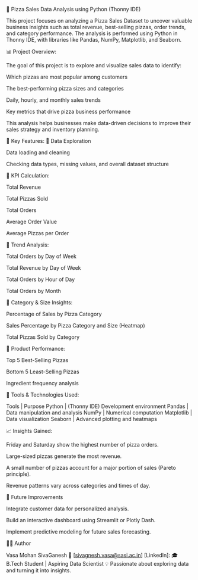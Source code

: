 🍕 Pizza Sales Data Analysis using Python (Thonny IDE)

This project focuses on analyzing a Pizza Sales Dataset to uncover valuable business insights such as total revenue, best-selling pizzas, order trends, and category performance.
The analysis is performed using Python in Thonny IDE, with libraries like Pandas, NumPy, Matplotlib, and Seaborn.

📊 Project Overview:

The goal of this project is to explore and visualize sales data to identify:

Which pizzas are most popular among customers

The best-performing pizza sizes and categories

Daily, hourly, and monthly sales trends

Key metrics that drive pizza business performance

This analysis helps businesses make data-driven decisions to improve their sales strategy and inventory planning.

🧠 Key Features:
🔹 Data Exploration

Data loading and cleaning

Checking data types, missing values, and overall dataset structure

🔹 KPI Calculation:

Total Revenue

Total Pizzas Sold

Total Orders

Average Order Value

Average Pizzas per Order

🔹 Trend Analysis:

Total Orders by Day of Week

Total Revenue by Day of Week

Total Orders by Hour of Day

Total Orders by Month

🔹 Category & Size Insights:

Percentage of Sales by Pizza Category

Sales Percentage by Pizza Category and Size (Heatmap)

Total Pizzas Sold by Category

🔹 Product Performance:

Top 5 Best-Selling Pizzas

Bottom 5 Least-Selling Pizzas

Ingredient frequency analysis

🧰 Tools & Technologies Used:

Tools       |	  Purpose
Python      |   (Thonny IDE)	Development environment
Pandas	    |   Data manipulation and analysis
NumPy	      |   Numerical computation
Matplotlib  |	  Data visualization
Seaborn	    |   Advanced plotting and heatmaps

📈 Insights Gained:

Friday and Saturday show the highest number of pizza orders.

Large-sized pizzas generate the most revenue.

A small number of pizzas account for a major portion of sales (Pareto principle).

Revenue patterns vary across categories and times of day.

🧩 Future Improvements

Integrate customer data for personalized analysis.

Build an interactive dashboard using Streamlit or Plotly Dash.

Implement predictive modeling for future sales forecasting.

👨‍💻 Author

 Vasa Mohan SivaGanesh
📧 [sivagnesh.vasa@sasi.ac.in]
[LinkedIn]:
🎓 B.Tech Student | Aspiring Data Scientist
💡 Passionate about exploring data and turning it into insights.
